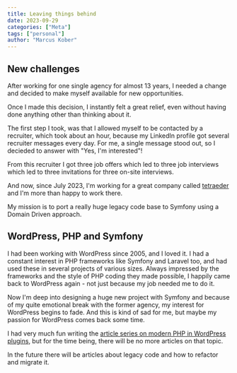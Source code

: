 ```yaml
---
title: Leaving things behind
date: 2023-09-29
categories: ["Meta"]
tags: ["personal"]
author: "Marcus Kober"
---
```


## New challenges

After working for one single agency for almost 13 years, I needed a change and decided to make myself available for new opportunities.

Once I made this decision, I instantly felt a great relief, even without having done anything other than thinking about it. 

The first step I took, was that I allowed myself to be contacted by a recruiter, which took about an hour, because my LinkedIn profile got several recruiter messages every day. For me, a single message stood out, so I decieded to answer with "Yes, I'm interested"!

From this recruiter I got three job offers which led to three job interviews which led to three invitations for three on-site interviews. 

And now, since July 2023, I'm working for a great company called [tetraeder](https://tetraeder.com) and I'm more than happy to work there. 

My mission is to port a really huge legacy code base to Symfony using a Domain Driven approach.

## WordPress, PHP and Symfony

I had been working with WordPress since 2005, and I loved it. I had a constant interest in PHP frameworks like Symfony and Laravel too, and had used these in several projects of various sizes. Always impressed by the frameworks and the style of PHP coding they made possible, I happily came back to WordPress again - not just because my job needed me to do it.

Now I'm deep into designing a huge new project with Symfony and because of my quite emotional break with the former agency, my interest for WordPress begins to fade. And this is kind of sad for me, but maybe my passion for WordPress comes back some time. 

I had very much fun writing the [article series on modern PHP in WordPress plugins](/categories/article-series-modern-php-in-plugins/), but for the time being, there will be no more articles on that topic. 

In the future there will be articles about legacy code and how to refactor and migrate it.
